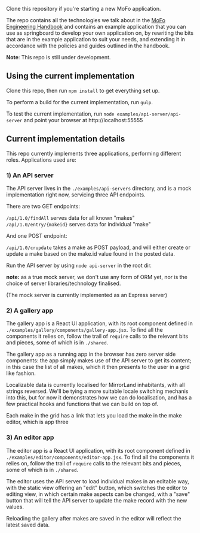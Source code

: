 Clone this repository if you're starting a new MoFo application.

The repo contains all the technologies we talk about in the [MoFo Engineering Handbook](https://github.com/MozillaFoundation/MoFo-Engineering-Handbook)
and contains an example application that you can use as springboard
to develop your own application on, by rewriting the bits that are
in the example application to suit your needs, and extending it
in accordance with the policies and guides outlined in the handbook.

**Note**: This repo is still under development.

## Using the current implementation

Clone this repo, then run `npm install` to get everything set up.

To perform a build for the current implementation, run `gulp`.

To test the current implementation, run `node examples/api-server/api-server` and
point your browser at http://localhost:55555

## Current implementation details

This repo currently implements three applications, performing different
roles. Applications used are:

### 1) An API server

  The API server lives in the `./examples/api-servers` directory, and is a
  mock implementation right now, servicing three API endpoints.

There are two GET endpoints:

  `/api/1.0/findAll` serves data for all known "makes"
  `/api/1.0/entry/{makeid}` serves data for individual "make"

And one POST endpoint:

  `/api/1.0/crupdate` takes a make as POST payload, and will
  either create or update a make based on the make.id value
  found in the posted data.

Run the API server by using `node api-server` in the root dir.

**note:** as a true mock server, we don't use any form of ORM
yet, nor is the choice of server libraries/technology finalised.

(The mock server is currently implemented as an Express server)

### 2) A gallery app

The gallery app is a React UI application, with its root component
defined in `./examples/gallery/components/gallery-app.jsx`. To find
all the components it relies on, follow the trail of `require` calls
to the relevant bits and pieces, some of which is in `./shared`.

The gallery app as a running app in the browser has zero server
side components: the app simply makes use of the API server to
get its content; in this case the list of all makes, which it then
presents to the user in a grid like fashion.

Localizable data is currently localised for MirrorLand inhabitants,
with all strings reversed. We'll be tying a more suitable locale
switching mechanis into this, but for now it demonstrates how
we can do localisation, and has a few practical hooks and functions
that we can build on top of.

Each make in the grid has a link that lets you load the make in
the make editor, which is app three

### 3) An editor app

The editor app is a React UI application, with its root component
defined in `./examples/editor/components/editor-app.jsx`. To find
all the components it relies on, follow the trail of `require` calls
to the relevant bits and pieces, some of which is in `./shared`.

The editor uses the API server to load individual makes in an
editable way, with the static view offering an "edit" button,
which switches the editor to editing view, in which certain
make aspects can be changed, with a "save" button that will
tell the API server to update the make record with the new values.

Reloading the gallery after makes are saved in the editor will
reflect the latest saved data.
